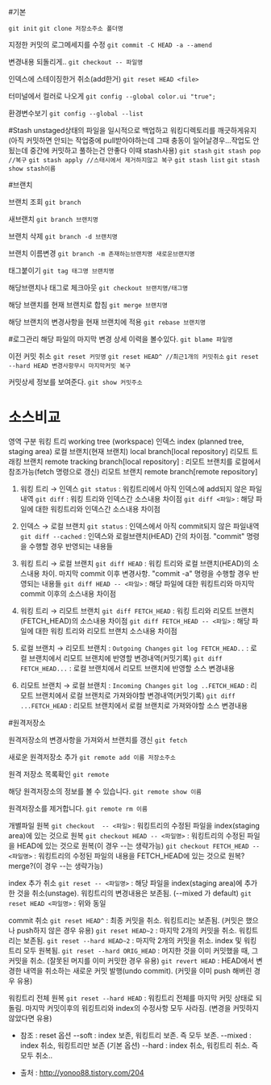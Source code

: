 #기본

`git init`
`git clone 저장소주소 폴더명`

지정한 커밋의 로그메세지를 수정
`git commit -C HEAD -a --amend`

변경내용 되돌리게..
`git checkout -- 파일명`

인덱스에 스테이징한거 취소(add한거)
`git reset HEAD <file>`

터미널에서 컬러로 나오게
`git config --global color.ui "true";`

환경변수보기
`git config --global --list`


#Stash
unstaged상태의 파일을 일시적으로 백업하고 워킹디렉토리를 깨긋하게유지(아직 커밋하면 안되는 작업중에 pull받아야하는데 그때 충동이 일어날경우…작업도 안됬는데 중간에 커밋하고 풀하는건 안좋다 이때 stash사용)
`git stash`
`git stash pop //복구`
`git stash apply //스태시에서 제거하지않고 복구`
`git stash list`
`git stash show stash이름`


#브랜치

브랜치 조회
`git branch`

새브랜치
`git branch 브랜치명`

브랜치 삭제
`git branch -d 브랜치명`

브랜치 이름변경
`git branch -m 존재하는브랜치명 새로운브랜치명`

태그붙이기
`git tag 태그명 브랜치명`

해당브랜치나 태그로 체크아웃
`git checkout 브랜치명/태그명`

해당 브랜치를 현재 브랜치로 합침
`git merge 브랜치명`


해당 브랜치의 변경사항을 현재 브랜치에 적용
`git rebase 브랜치명`


#로그관리
해당 파일의 마지막 변경 상세 이력을 볼수있다.
`git blame 파일명`

이전 커밋 취소
`git reset 커밋명`
`git reset HEAD^ //최근1개의 커밋취소`
`git reset --hard HEAD 변경사항무시 마지막커밋 복구`

커밋상세 정보를 보여준다.
`git show 커밋주소`


# 소스비교
영역 구분
워킹 트리 working tree (workspace)
인덱스 index (planned tree, staging area)
로컬 브랜치(현재 브랜치) local branch[local repository]
리모트 트래킹 브랜치 remote tracking branch[local repository] : 리모트 브랜치를 로컬에서 참조가능(fetch 명령으로 갱신)
리모트 브랜치 remote branch[remote repository]

1. 워킹 트리 → 인덱스
`git status` : 워킹트리에서 아직 인덱스에 add되지 않은 파일내역
`git diff` : 워킹 트리와 인덱스간 소스내용 차이점
`git diff <파일>` : 해당 파일에 대한 워킹트리와 인덱스간 소스내용 차이점

2. 인덱스 → 로컬 브랜치
`git status` : 인덱스에서 아직 commit되지 않은 파일내역
`git diff --cached` : 인덱스와 로컬브랜치(HEAD) 간의 차이점. "commit" 명령을 수행할 경우 반영되는 내용들

3. 워킹 트리 → 로컬 브랜치
`git diff HEAD` : 워킹 트리와 로컬 브랜치(HEAD)의 소스내용 차이. 마지막 commit 이후 변경사항. 
                     "commit -a" 명령을 수행할 경우 반영되는 내용들
`git diff HEAD -- <파일>` : 해당 파일에 대한 워킹트리와 마지막 commit 이후의 소스내용 차이점

4. 워킹 트리 → 리모트 브랜치
`git diff FETCH_HEAD` : 워킹 트리와 리모트 브랜치(FETCH_HEAD)의 소스내용 차이점
`git diff FETCH_HEAD -- <파일>` : 해당 파일에 대한 워킹 트리와 리모트 브랜치 소스내용 차이점

5. 로컬 브랜치 → 리모트 브랜치 : `Outgoing Changes`
`git log FETCH_HEAD..` : 로컬 브랜치에서 리모트 브랜치에 반영할 변경내역(커밋기록)
`git diff FETCH_HEAD...` : 로컬 브랜치에서 리모트 브랜치에 반영할 소스 변경내용 

6. 리모트 브랜치 → 로컬 브랜치 : `Incoming Changes`
`git log ..FETCH_HEAD` : 리모트 브랜치에서 로컬 브랜치로 가져와야할 변경내역(커밋기록)
`git diff ...FETCH_HEAD` : 리모트 브랜치에서 로컬 브랜치로 가져와야할 소스 변경내용



#원격저장소

원격저장소의 변경사항을 가져와서 브랜치를 갱신
`git fetch`

새로운 원격저장소 추가
`git remote add 이름 저장소주소`

원격 저장소 목록확인
`git remote`

해당 원격저장소의 정보를 볼 수 있습니다.
`git remote show 이름`

원격저장소를 제거합니다.
`git remote rm 이름`

개별파일 원복
`git checkout  -- <파일>` : 워킹트리의 수정된 파일을 index(staging area)에 있는 것으로 원복
`git checkout HEAD -- <파일명>` : 워킹트리의 수정된 파일을 HEAD에 있는 것으로 원복(이 경우 --는 생략가능)
`git checkout FETCH_HEAD -- <파일명>` : 워킹트리의 수정된 파일의 내용을 FETCH_HEAD에 있는 것으로 원복? merge?(이 경우 --는 생략가능)
 
index 추가 취소
`git reset -- <파일명>` : 해당 파일을 index(staging area)에 추가한 것을 취소(unstage). 워킹트리의 변경내용은 보존됨. (--mixed 가 default)
`git reset HEAD <파일명>` : 위와 동일
 
commit 취소
`git reset HEAD^` : 최종 커밋을 취소. 워킹트리는 보존됨. (커밋은 했으나 push하지 않은 경우 유용)
`git reset HEAD~2` : 마지막 2개의 커밋을 취소. 워킹트리는 보존됨.
`git reset --hard HEAD~2` : 마지막 2개의 커밋을 취소. index 및 워킹트리 모두 원복됨.
`git reset --hard ORIG_HEAD` : 머지한 것을 이미 커밋했을 때,  그 커밋을 취소. (잘못된 머지를 이미 커밋한 경우 유용)
`git revert HEAD` : HEAD에서 변경한 내역을 취소하는 새로운 커밋 발행(undo commit). (커밋을 이미 push 해버린 경우 유용)
 
워킹트리 전체 원복
`git reset --hard HEAD` : 워킹트리 전체를 마지막 커밋 상태로 되돌림. 마지막 커밋이후의 워킹트리와 index의 수정사항 모두 사라짐. 
                                  (변경을 커밋하지 않았다면 유용)
 
 
* 참조 : reset 옵션
--soft : index 보존, 워킹트리 보존. 즉 모두 보존.
--mixed : index 취소, 워킹트리만 보존 (기본 옵션)
--hard : index 취소, 워킹트리 취소. 즉 모두 취소..

* 출처 : http://yonoo88.tistory.com/204